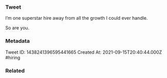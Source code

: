 ### Tweet
I’m one superstar hire away from all the growth I could ever handle.  

So are you.

### Metadata
Tweet ID: 1438241396595441665
Created At: 2021-09-15T20:40:44.000Z
#hiring

### Related

